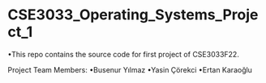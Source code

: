 # CSE3033_Operating_Systems_Project_1
•This repo contains the source code for first project of CSE3033F22.

Project Team Members:
•Busenur Yılmaz 
•Yasin Çörekci
•Ertan Karaoğlu 

